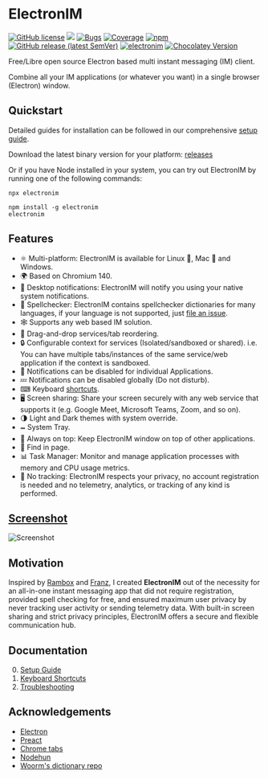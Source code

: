 # ElectronIM
[![GitHub license](https://img.shields.io/badge/license-Apache%202.0-blue.svg)](https://github.com/manusa/electronim/blob/master/LICENSE)
[<img src="https://github.com/manusa/electronim/workflows/Tests/badge.svg" />](https://github.com/manusa/electronim/actions)
[![Bugs](https://sonarcloud.io/api/project_badges/measure?project=manusa_electronim&metric=bugs)](https://sonarcloud.io/dashboard?id=manusa_electronim) 
[![Coverage](https://sonarcloud.io/api/project_badges/measure?project=manusa_electronim&metric=coverage)](https://sonarcloud.io/dashboard?id=manusa_electronim)
[![npm](https://img.shields.io/npm/v/electronim)](https://www.npmjs.com/package/electronim)
[![GitHub release (latest SemVer)](https://img.shields.io/github/v/release/manusa/electronim?sort=semver)](https://github.com/manusa/electronim/releases/latest)
[![electronim](https://snapcraft.io//electronim/badge.svg)](https://snapcraft.io/electronim)
[![Chocolatey Version](https://img.shields.io/chocolatey/v/electronim)](https://community.chocolatey.org/packages/electronim)


Free/Libre open source Electron based multi instant messaging (IM) client.

Combine all your IM applications (or whatever you want) in a single browser (Electron) window.

## Quickstart

Detailed guides for installation can be followed in our comprehensive [setup guide](docs/Setup.md).

Download the latest binary version for your platform:
[releases](https://github.com/manusa/electronim/releases/latest)

Or if you have Node installed in your system, you can try out ElectronIM by running one of the following commands:

```
npx electronim
```

```
npm install -g electronim
electronim
```

## Features

- ⚛ Multi-platform: ElectronIM is available for Linux 🐧, Mac 🍏 and Windows.
- 🌍 Based on Chromium 140.
- 🔔 Desktop notifications: ElectronIM will notify you using your native system notifications.
- 🧐 Spellchecker: ElectronIM contains spellchecker dictionaries for many languages,
  if your language is not supported, just [file an issue](https://github.com/manusa/electronim/issues/new).
- 🕸 Supports any web based IM solution.
- 👋 Drag-and-drop services/tab reordering.
- 🔒 Configurable context for services (Isolated/sandboxed or shared). i.e. You can have multiple tabs/instances of the same service/web application if the context is sandboxed.
- 🔕 Notifications can be disabled for individual Applications.
- 💤 Notifications can be disabled globally (Do not disturb).
- ⌨ Keyboard [shortcuts](docs/Keyboard-shortcuts.md).
- 🖥️ Screen sharing: Share your screen securely with any web service that supports it (e.g. Google Meet, Microsoft Teams, Zoom, and so on).
- 🌗 Light and Dark themes with system override.
- 🗕 System Tray.
- 📌 Always on top: Keep ElectronIM window on top of other applications.
- 🔎 Find in page.
- 📊 Task Manager: Monitor and manage application processes with memory and CPU usage metrics.
- 🚫 No tracking: ElectronIM respects your privacy, no account registration is needed and no telemetry, analytics, or tracking of any kind is performed.

## [Screenshot](docs/Screenshots.md)

![Screenshot](docs/screenshots/main.png)

## Motivation

Inspired by [Rambox](https://github.com/ramboxapp/community-edition) and [Franz](https://github.com/meetfranz/franz), I created **ElectronIM** out of the necessity for an all-in-one instant messaging app that did not require registration, provided spell checking for free, and ensured maximum user privacy by never tracking user activity or sending telemetry data.
With built-in screen sharing and strict privacy principles, ElectronIM offers a secure and flexible communication hub.

## Documentation

0. [Setup Guide](docs/Setup.md)
0. [Keyboard Shortcuts](docs/Keyboard-shortcuts.md)
0. [Troubleshooting](docs/Troubleshooting.md)

## Acknowledgements

- [Electron](https://electronjs.org/)
- [Preact](https://github.com/preactjs/preact)
- [Chrome tabs](https://github.com/adamschwartz/chrome-tabs#readme)
- [Nodehun](https://github.com/Wulf/nodehun/)
- [Woorm's dictionary repo](https://github.com/wooorm/dictionaries)
